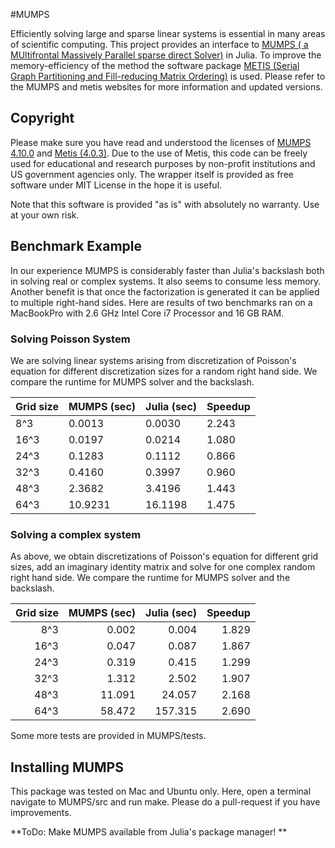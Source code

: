 #MUMPS

Efficiently solving large and sparse linear systems is essential in many areas of scientific computing. This project provides an interface to [MUMPS ( a MUltifrontal Massively Parallel sparse direct Solver)](http://mumps.enseeiht.fr/) in Julia. To improve the memory-efficiency of the method the software package  [METIS (Serial Graph Partitioning and Fill-reducing Matrix Ordering)](http://glaros.dtc.umn.edu/gkhome/views/metis) is used. Please refer to the MUMPS and metis websites for more information and updated versions.

## Copyright

Please make sure you have read and understood the licenses of [MUMPS  4.10.0](http://graal.ens-lyon.fr/MUMPS/index.php?page=dwnld)  and [Metis (4.0.3)](http://www.filewatcher.com/m/metis-4.0.3.tar.gz.522624-0.html). Due to the use of Metis, this code can be freely used for educational and research purposes by non-profit institutions and US government agencies only. The wrapper itself is provided as free software under MIT License in the hope it is useful.

Note that this software is provided "as is" with absolutely no warranty. Use at your own risk.


## Benchmark Example

In our experience MUMPS is considerably faster than Julia's backslash both in  solving real or complex systems. It also seems to consume less memory. Another benefit is that once the factorization is generated it can be applied to multiple right-hand sides. Here are results of two benchmarks ran on a MacBookPro with 2.6 GHz Intel Core i7 Processor and 16 GB RAM.

### Solving Poisson System
We are solving linear systems arising from discretization of Poisson's equation for different discretization sizes for a random right hand side. We compare the runtime for MUMPS solver and the backslash. 

| Grid size | MUMPS (sec) | Julia (sec) | Speedup|
| --------- | ------------|-------------|--------|
| 8^3  		|   0.0013    | 0.0030      | 2.243  |
| 16^3 		|   0.0197    | 0.0214      | 1.080  |
| 24^3 		|   0.1283    | 0.1112      | 0.866  |
| 32^3 		|   0.4160    | 0.3997      | 0.960  |
| 48^3 		|   2.3682    | 3.4196      | 1.443  |
| 64^3 		|   10.9231   | 16.1198     | 1.475  |

### Solving a complex system
As above, we obtain  discretizations of Poisson's equation for different grid sizes,  add an imaginary identity matrix and solve for one complex random right hand side. We compare the runtime for MUMPS solver and the backslash. 

| Grid size | MUMPS (sec) | Julia (sec) | Speedup|
|----------:|------------:|------------:|-------:|
| 8^3  		| 0.002       |   0.004     | 1.829  |
| 16^3 		| 0.047       |   0.087     | 1.867  |
| 24^3 		| 0.319       |   0.415     | 1.299  |
| 32^3 		| 1.312       |   2.502     | 1.907  |
| 48^3 		|11.091       |  24.057     | 2.168  |
| 64^3 		|58.472       | 157.315     | 2.690  |

Some more tests are provided in MUMPS/tests. 

## Installing MUMPS

This package was tested on Mac and Ubuntu only. Here, open a terminal navigate to MUMPS/src and run make. Please do a pull-request if you have improvements. 


**ToDo: Make MUMPS available from Julia's package manager! **





